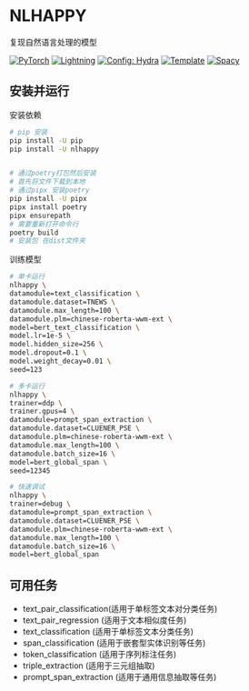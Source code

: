 

# NLHAPPY

复现自然语言处理的模型

<a href="https://pytorch.org/get-started/locally/"><img alt="PyTorch" src="https://img.shields.io/badge/PyTorch-ee4c2c?logo=pytorch&logoColor=white"></a>
<a href="https://pytorchlightning.ai/"><img alt="Lightning" src="https://img.shields.io/badge/-Lightning-792ee5?logo=pytorchlightning&logoColor=white"></a>
<a href="https://hydra.cc/"><img alt="Config: Hydra" src="https://img.shields.io/badge/Config-Hydra-89b8cd"></a>
<a href="https://github.com/ashleve/lightning-hydra-template"><img alt="Template" src="https://img.shields.io/badge/-Lightning--Hydra--Template-017F2F?style=flat&logo=github&labelColor=gray"></a>
<a href="https://spacy.io/"><img alt="Spacy" src="https://img.shields.io/badge/component-%20Spacy-blue"></a>
<br>



</div>




## 安装并运行

安装依赖

```bash
# pip 安装
pip install -U pip
pip install -U nlhappy


# 通过poetry打包然后安装
# 首先将文件下载到本地
# 通过pipx 安装poetry
pip install -U pipx
pipx install poetry
pipx ensurepath 
# 需要重新打开命令行
poetry build
# 安装包 在dist文件夹

```

训练模型

```bash
# 单卡运行
nlhappy \
datamodule=text_classification \
datamodule.dataset=TNEWS \
datamodule.max_length=100 \
datamodule.plm=chinese-roberta-wwm-ext \
model=bert_text_classification \
model.lr=1e-5 \
model.hidden_size=256 \
model.dropout=0.1 \
model.weight_decay=0.01 \
seed=123

# 多卡运行
nlhappy \
trainer=ddp \
trainer.gpus=4 \
datamodule=prompt_span_extraction \
datamodule.dataset=CLUENER_PSE \
datamodule.plm=chinese-roberta-wwm-ext \
datamodule.max_length=100 \
datamodule.batch_size=16 \
model=bert_global_span \
seed=12345

# 快速调试
nlhappy \
trainer=debug \
datamodule=prompt_span_extraction \
datamodule.dataset=CLUENER_PSE \
datamodule.plm=chinese-roberta-wwm-ext \
datamodule.max_length=100 \
datamodule.batch_size=16 \
model=bert_global_span 

```

## 可用任务

- text_pair_classification(适用于单标签文本对分类任务)
- text_pair_regression (适用于文本相似度任务)
- text_classification (适用于单标签文本分类任务)
- span_classification (适用于嵌套型实体识别等任务)
- token_classification (适用于序列标注任务)
- triple_extraction (适用于三元组抽取)
- prompt_span_extraction (适用于通用信息抽取等任务)





